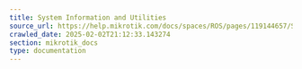 ```yaml
---
title: System Information and Utilities
source_url: https://help.mikrotik.com/docs/spaces/ROS/pages/119144657/System+Information+and+Utilities,
crawled_date: 2025-02-02T21:12:33.143274
section: mikrotik_docs
type: documentation
---
```


